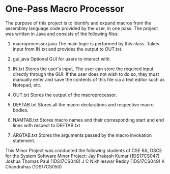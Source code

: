 # One-Pass Macro Processor

The purpose of this project is to identify and expand macros from the assembley language code provided by the user, in one pass.
The project was written in Java and consists of the following files:

1.  macroprocessor.java 
The main logic is performed by this class. Takes input from IN.txt and provides the output to OUT.txt.

2.  gui.java
Optional GUI for users to interact with.

3.  IN.txt
Stores the user's input.
The user can store the required input directly through the GUI. If the user does not wish to do so, they must manually enter and save the contents of this file via a text editor such as Notepad, etc.

4.  OUT.txt
Stores the output of the macroprocessor.

5.  DEFTAB.txt
Stores all the macro declarations and respective macro bodies.

6.  NAMTAB.txt
Stores macro names and their corresponding start and end lines with respect to DEFTAB.txt

7.  ARGTAB.txt
Stores the arguments passed by the macro invokation statement.

This Minor Project was conducted the following students of CSE 6A, DSCE for the System Software Minor Project:
Jay Prakash Kumar     (1DS17CS047)
Joshua Thomas Paul    (1DS17CS048)
J C Nikhileswar Reddy (1DS17CS049)
K Chandrahas          (1DS17CS050)
